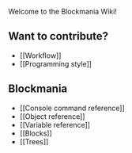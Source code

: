 Welcome to the Blockmania Wiki!

## Want to contribute? ##
 * [[Workflow]]
 * [[Programming style]]

## Blockmania ##
 * [[Console command reference]]
 * [[Object reference]]
 * [[Variable reference]]
 * [[Blocks]]
 * [[Trees]]